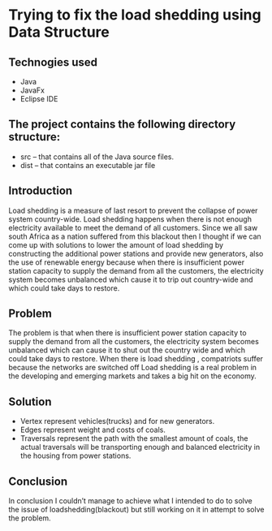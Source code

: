# Trying to fix the load shedding using Data Structure

## Technogies used
- Java
- JavaFx
- Eclipse IDE

## The project contains the following directory structure:
- src – that contains all of the Java source files.
- dist – that contains an executable jar file

## Introduction

Load shedding is a  measure of last resort to prevent the collapse of power system country-wide.
Load shedding happens when there is not enough electricity available to meet the demand of all customers.
Since we all saw south Africa as a nation  suffered from this blackout then I thought if we can come up with solutions to lower the amount of load shedding by  constructing the additional power stations and provide new generators, also the use of renewable energy because when there is insufficient power station capacity to supply the demand from all the customers, the electricity system becomes unbalanced which cause it to trip out country-wide and which could take days to restore.

## Problem
The problem is that when there is insufficient power station capacity to supply the demand from all the customers, the electricity system becomes unbalanced which can cause it to shut out the country wide and which could take days to restore.
When there is load shedding , compatriots suffer because the networks are switched off
Load shedding is a real problem in the developing and emerging markets and takes a big hit on the economy.

## Solution
- Vertex represent vehicles(trucks) and for new generators.
- Edges represent weight and costs of coals.
- Traversals represent the path with the smallest amount of coals, the actual traversals will be transporting enough and balanced electricity in the housing from power stations.

## Conclusion
In conclusion I couldn’t manage to achieve what I intended to do to solve the issue of loadshedding(blackout) but still working on it in attempt to solve the problem. 





